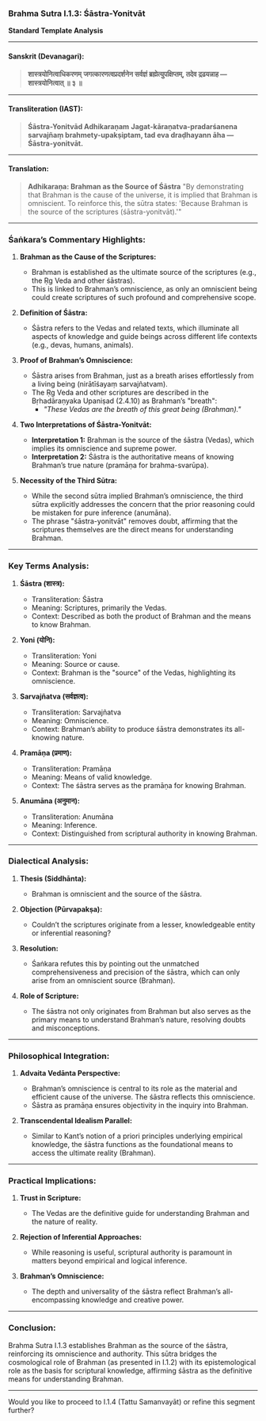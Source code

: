 ### **Brahma Sutra I.1.3: Śāstra-Yonitvāt**
**Standard Template Analysis**

---

#### **Sanskrit (Devanagari):**
> **शास्त्रयोनित्वाधिकरणम्**
> **जगत्कारणत्वप्रदर्शनेन सर्वज्ञं ब्रह्मेत्युपक्षिप्तम्, तदेव द्रढयन्नाह —**
> **शास्त्रयोनित्वात् ॥ ३ ॥**

---

#### **Transliteration (IAST):**
> **Śāstra-Yonitvād Adhikaraṇam**
> **Jagat-kāraṇatva-pradarśanena sarvajñaṃ brahmety-upakṣiptam, tad eva draḍhayann āha —**
> **Śāstra-yonitvāt.**

---

#### **Translation:**
> **Adhikaraṇa: Brahman as the Source of Śāstra**
> "By demonstrating that Brahman is the cause of the universe, it is implied that Brahman is omniscient. To reinforce this, the sūtra states:
> 'Because Brahman is the source of the scriptures (śāstra-yonitvāt).'"

---

### **Śaṅkara’s Commentary Highlights:**

1. **Brahman as the Cause of the Scriptures:**
   - Brahman is established as the ultimate source of the scriptures (e.g., the Ṛg Veda and other śāstras).
   - This is linked to Brahman’s omniscience, as only an omniscient being could create scriptures of such profound and comprehensive scope.

2. **Definition of Śāstra:**
   - Śāstra refers to the Vedas and related texts, which illuminate all aspects of knowledge and guide beings across different life contexts (e.g., devas, humans, animals).

3. **Proof of Brahman’s Omniscience:**
   - Śāstra arises from Brahman, just as a breath arises effortlessly from a living being (nirātīśayaṃ sarvajñatvam).
   - The Ṛg Veda and other scriptures are described in the Bṛhadāraṇyaka Upaniṣad (2.4.10) as Brahman’s "breath":
     - *"These Vedas are the breath of this great being (Brahman)."*

4. **Two Interpretations of Śāstra-Yonitvāt:**
   - **Interpretation 1:**
     Brahman is the source of the śāstra (Vedas), which implies its omniscience and supreme power.
   - **Interpretation 2:**
     Śāstra is the authoritative means of knowing Brahman’s true nature (pramāṇa for brahma-svarūpa).

5. **Necessity of the Third Sūtra:**
   - While the second sūtra implied Brahman’s omniscience, the third sūtra explicitly addresses the concern that the prior reasoning could be mistaken for pure inference (anumāna).
   - The phrase "śāstra-yonitvāt" removes doubt, affirming that the scriptures themselves are the direct means for understanding Brahman.

---

### **Key Terms Analysis:**

1. **Śāstra (शास्त्र):**
   - Transliteration: Śāstra
   - Meaning: Scriptures, primarily the Vedas.
   - Context: Described as both the product of Brahman and the means to know Brahman.

2. **Yoni (योनि):**
   - Transliteration: Yoni
   - Meaning: Source or cause.
   - Context: Brahman is the "source" of the Vedas, highlighting its omniscience.

3. **Sarvajñatva (सर्वज्ञत्व):**
   - Transliteration: Sarvajñatva
   - Meaning: Omniscience.
   - Context: Brahman’s ability to produce śāstra demonstrates its all-knowing nature.

4. **Pramāṇa (प्रमाण):**
   - Transliteration: Pramāṇa
   - Meaning: Means of valid knowledge.
   - Context: The śāstra serves as the pramāṇa for knowing Brahman.

5. **Anumāna (अनुमान):**
   - Transliteration: Anumāna
   - Meaning: Inference.
   - Context: Distinguished from scriptural authority in knowing Brahman.

---

### **Dialectical Analysis:**

1. **Thesis (Siddhānta):**
   - Brahman is omniscient and the source of the śāstra.

2. **Objection (Pūrvapakṣa):**
   - Couldn’t the scriptures originate from a lesser, knowledgeable entity or inferential reasoning?

3. **Resolution:**
   - Śaṅkara refutes this by pointing out the unmatched comprehensiveness and precision of the śāstra, which can only arise from an omniscient source (Brahman).

4. **Role of Scripture:**
   - The śāstra not only originates from Brahman but also serves as the primary means to understand Brahman’s nature, resolving doubts and misconceptions.

---

### **Philosophical Integration:**

1. **Advaita Vedānta Perspective:**
   - Brahman’s omniscience is central to its role as the material and efficient cause of the universe. The śāstra reflects this omniscience.
   - Śāstra as pramāṇa ensures objectivity in the inquiry into Brahman.

2. **Transcendental Idealism Parallel:**
   - Similar to Kant’s notion of a priori principles underlying empirical knowledge, the śāstra functions as the foundational means to access the ultimate reality (Brahman).

---

### **Practical Implications:**

1. **Trust in Scripture:**
   - The Vedas are the definitive guide for understanding Brahman and the nature of reality.

2. **Rejection of Inferential Approaches:**
   - While reasoning is useful, scriptural authority is paramount in matters beyond empirical and logical inference.

3. **Brahman’s Omniscience:**
   - The depth and universality of the śāstra reflect Brahman’s all-encompassing knowledge and creative power.

---

### **Conclusion:**
Brahma Sutra I.1.3 establishes Brahman as the source of the śāstra, reinforcing its omniscience and authority. This sūtra bridges the cosmological role of Brahman (as presented in I.1.2) with its epistemological role as the basis for scriptural knowledge, affirming śāstra as the definitive means for understanding Brahman.

---

Would you like to proceed to I.1.4 (Tattu Samanvayāt) or refine this segment further?
